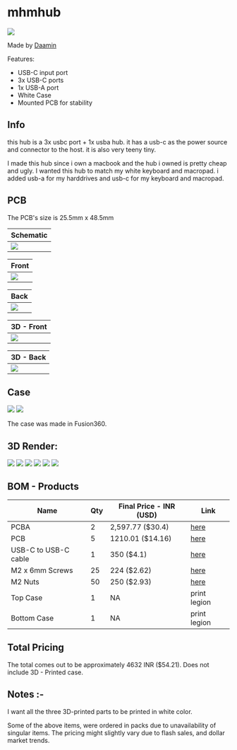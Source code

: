 # mhmhub

![](assets/1.png)

Made by [Daamin](https://daamin.tech)

Features:

- USB-C input port
- 3x USB-C ports
- 1x USB-A port
- White Case
- Mounted PCB for stability

## Info

this hub is a 3x usbc port + 1x usba hub. it has a usb-c as the power source and connector to the host. it is also very teeny tiny.

I made this hub since i own a macbook and the hub i owned is pretty cheap and ugly. I wanted this hub to match my white keyboard and macropad. i added usb-a for my harddrives and usb-c for my keyboard and macropad.

## PCB

The PCB's size is 25.5mm x 48.5mm

| Schematic                 |
| ------------------------- |
| ![](assets/schematic.png) |

| Front                 |
| --------------------- |
| ![](assets/front.png) |

| Back                 |
| -------------------- |
| ![](assets/back.png) |

| 3D - Front               |
| ------------------------ |
| ![](assets/front-3d.png) |

| 3D - Back               |
| ----------------------- |
| ![](assets/back-3d.png) |

## Case

![](assets/top.png)
![](assets/bottom.png)

The case was made in Fusion360.

## 3D Render:

![](assets/1.png)
![](assets/2.png)
![](assets/3.png)
![](assets/4.png)
![](assets/5.png)
![](assets/6.png)

## BOM - Products

| Name                 | Qty | Final Price - INR (USD) | Link                                                                                                                                       |
| -------------------- | --- | ----------------------- | ------------------------------------------------------------------------------------------------------------------------------------------ |
| PCBA                 | 2   | 2,597.77 ($30.4)        | [here](https://hc-cdn.hel1.your-objectstorage.com/s/v3/5fce6532436acc2e02ca682e6a3f78e5be402c24_screenshot_2025-06-27_at_7.26.42___pm.png) |
| PCB                  | 5   | 1210.01 ($14.16)        | [here](https://hc-cdn.hel1.your-objectstorage.com/s/v3/5fce6532436acc2e02ca682e6a3f78e5be402c24_screenshot_2025-06-27_at_7.26.42___pm.png) |
| USB-C to USB-C cable | 1   | 350 ($4.1)              | [here](https://amzn.in/d/gBN8jyo)                                                                                                          |
| M2 x 6mm Screws      | 25  | 224 ($2.62)             | [here](https://amzn.in/d/dhuYR6N)                                                                                                          |
| M2 Nuts | 50  | 250 ($2.93)             | [here](https://amzn.in/d/iHDKn9j)                                                                                                          |
| Top Case             | 1   | NA                      | print legion                                                                                                                               |
| Bottom Case          | 1   | NA                      | print legion                                                                                                                               |

## Total Pricing

The total comes out to be approximately 4632 INR ($54.21). Does not include 3D - Printed case.

## Notes :-

I want all the three 3D-printed parts to be printed in white color.

Some of the above items, were ordered in packs due to unavailability of singular items.
The pricing might slightly vary due to flash sales, and dollar market trends.
